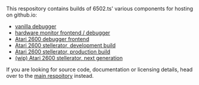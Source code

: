 This respository contains builds of 6502.ts' various components for hosting on
github.io:

 * [vanilla debugger](https://6502ts.github.io/dev/debugger.html)
 * [hardware monitor frontend / debugger](https://6502ts.github.io/dev/)
 * [Atari 2600 debugger frontend](https://6502ts.github.io/dev/stella.html)
 * [Atari 2600 stellerator, development build](https://6502ts.github.io/dev/stellerator.html)
 * [Atari 2600 stellerator, production build](https://6502ts.github.io/stellerator)
 * [(wip) Atari 2600 stellerator, next generation](https://6502ts.github.io/stellerator-ng)

If you are looking for source code, documentation or licensing details, head over to the
[main respoitory](https://github.com/6502ts/6502.ts)
instead.
